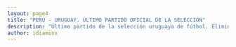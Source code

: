 ```yaml
---
layout: page4
title: "PERÚ - URUGUAY. ÚLTIMO PARTIDO OFICIAL DE LA SELECCIÓN"
description: "Último partido de la selección uruguaya de fútbol. Eliminatorias sudamericanas. Rusia 2018. Perú - Uruguay en Lima, Perú. "
author: idiaminx
---
```

